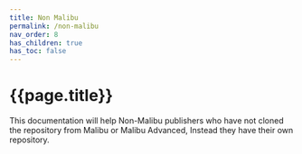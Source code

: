 ```yaml
---
title: Non Malibu
permalink: /non-malibu
nav_order: 8
has_children: true
has_toc: false
---
```

# {{page.title}}

This documentation will help Non-Malibu publishers who have not cloned the repository from Malibu or Malibu Advanced, Instead they have their own repository. 
